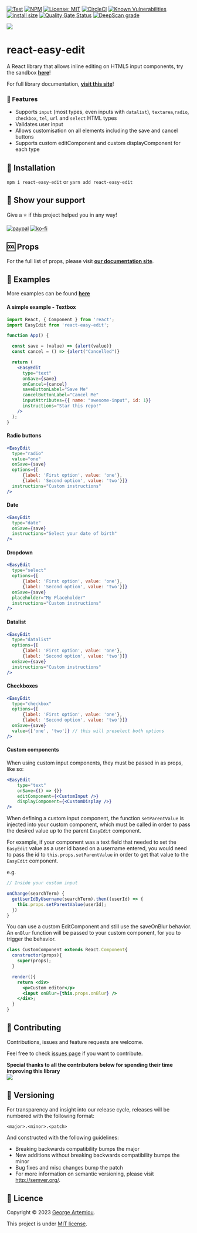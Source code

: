 [![Test](https://img.shields.io/npm/v/react-easy-edit.svg?style=flat)](https://www.npmjs.com/package/react-easy-edit)
[![NPM](https://img.shields.io/npm/dm/react-easy-edit.svg)](https://www.npmjs.com/package/react-easy-edit)
[![License: MIT](https://img.shields.io/badge/License-MIT-yellow.svg)](https://opensource.org/licenses/MIT)
[![CircleCI](https://dl.circleci.com/status-badge/img/gh/giorgosart/react-easy-edit/tree/master.svg?style=svg)](https://dl.circleci.com/status-badge/redirect/gh/giorgosart/react-easy-edit/tree/master) [![Known Vulnerabilities](https://snyk.io/test/github/giorgosart/react-easy-edit/badge.svg?targetFile=package.json)](https://snyk.io/test/github/giorgosart/react-easy-edit?targetFile=package.json)
[![install size](https://packagephobia.now.sh/badge?p=react-easy-edit@latest)](https://packagephobia.now.sh/result?p=react-easy-edit@latest)
[![Quality Gate Status](https://sonarcloud.io/api/project_badges/measure?project=giorgosart_react-easy-edit&metric=alert_status)](https://sonarcloud.io/summary/new_code?id=giorgosart_react-easy-edit)
[![DeepScan grade](https://deepscan.io/api/teams/6030/projects/7886/branches/87202/badge/grade.svg)](https://deepscan.io/dashboard#view=project&tid=6030&pid=7886&bid=87202)

![](https://i.imgur.com/vwqcqeD.gif)

# react-easy-edit
A React library that allows inline editing on HTML5 input components, try the sandbox **[here](https://codesandbox.io/s/react-easy-edit-sandbox-2y97j)**!

For full library documentation, **[visit this site](https://giorgosart.gitbook.io/react-easy-edit/)**!

### :pencil: Features
- Supports `input` (most types, even inputs with `datalist`), `textarea`,`radio`, `checkbox`, `tel`, `url` and `select` HTML types
- Validates user input
- Allows customisation on all elements including the save and cancel buttons
- Supports custom editComponent and custom displayComponent for each type

## :rocket: Installation
```npm i react-easy-edit``` or ```yarn add react-easy-edit```

## :pray: Show your support
Give a :star: if this project helped you in any way!

[![paypal](https://www.paypalobjects.com/en_GB/i/btn/btn_donate_LG.gif)](https://www.paypal.com/cgi-bin/webscr?cmd=_donations&business=TUJKB5DPLHA3N&currency_code=GBP&source=url)
[![ko-fi](https://www.ko-fi.com/img/githubbutton_sm.svg)](https://ko-fi.com/Y8Y611NE2)

## :cool: Props
For the full list of props, please visit **[our documentation site](https://giorgosart.gitbook.io/react-easy-edit/props)**.

## :page_facing_up: Examples
More examples can be found **[here](https://giorgosart.gitbook.io/react-easy-edit/examples)**
#### A simple example - Textbox
```jsx
import React, { Component } from 'react';
import EasyEdit from 'react-easy-edit';

function App() {

  const save = (value) => {alert(value)}
  const cancel = () => {alert("Cancelled")}

  return (
    <EasyEdit
      type="text"
      onSave={save}
      onCancel={cancel}
      saveButtonLabel="Save Me"
      cancelButtonLabel="Cancel Me"
      inputAttributes={{ name: "awesome-input", id: 1}}
      instructions="Star this repo!"
    />
  );
}
```

#### Radio buttons
```jsx
<EasyEdit
  type="radio"
  value="one"
  onSave={save}
  options={[
      {label: 'First option', value: 'one'},
      {label: 'Second option', value: 'two'}]}
  instructions="Custom instructions"
/>
```

#### Date
```jsx
<EasyEdit
  type="date"
  onSave={save}
  instructions="Select your date of birth"
/>
```

#### Dropdown
```jsx
<EasyEdit
  type="select"
  options={[
      {label: 'First option', value: 'one'},
      {label: 'Second option', value: 'two'}]}
  onSave={save}
  placeholder="My Placeholder"
  instructions="Custom instructions"
/>
```

#### Datalist
```jsx
<EasyEdit
  type="datalist"
  options={[
      {label: 'First option', value: 'one'},
      {label: 'Second option', value: 'two'}]}
  onSave={save}
  instructions="Custom instructions"
/>
```

#### Checkboxes
```jsx
<EasyEdit
  type="checkbox"
  options={[
      {label: 'First option', value: 'one'},
      {label: 'Second option', value: 'two'}]}
  onSave={save}
  value={['one', 'two']} // this will preselect both options
/>
```

#### Custom components

When using custom input components, they must be passed in as props, like so:
```jsx
<EasyEdit
    type="text"
    onSave={() => {}}
    editComponent={<CustomInput />}
    displayComponent={<CustomDisplay />}
/>
```

When defining a custom input component, the function ```setParentValue``` is injected into your custom component, which must be called in order to pass the desired value up to the parent ```EasyEdit``` component.

For example, if your component was a text field that needed to set the ```EasyEdit``` value as a user id based on a username entered, you would need to pass the id to ```this.props.setParentValue``` in order to get that value to the ```EasyEdit``` component.

e.g.
```jsx
// Inside your custom input

onChange(searchTerm) {
  getUserIdByUsername(searchTerm).then((userId) => {
    this.props.setParentValue(userId);
  })
}
```

You can use a custom EditComponent and still use the saveOnBlur behavior. An ```onBlur``` function will be passed to your custom component, for you to trigger the behavior.

```jsx
class CustomComponent extends React.Component{
  constructor(props){
    super(props);
  }

  render(){
    return <div>
      <p>Custom editor</p>
      <input onBlur={this.props.onBlur} />
    </div>;
  }
}
```

## :handshake: Contributing
Contributions, issues and feature requests are welcome.

Feel free to check [issues page](https://github.com/giorgosart/react-easy-edit/issues) if you want to contribute.

**Special thanks to all the contributors below for spending their time improving this library**
<br>
<a href="https://github.com/giorgosart/react-easy-edit/graphs/contributors">
  <img src="https://contrib.rocks/image?repo=giorgosart/react-easy-edit" />
</a>

## :1234: Versioning
For transparency and insight into our release cycle, releases will be numbered with the following format:

```<major>.<minor>.<patch>```

And constructed with the following guidelines:

- Breaking backwards compatibility bumps the major
- New additions without breaking backwards compatibility bumps the minor
- Bug fixes and misc changes bump the patch
- For more information on semantic versioning, please visit http://semver.org/.

## :scroll: Licence
Copyright © 2023 [George Artemiou](https://github.com/giorgosart).

This project is under [MIT license](https://github.com/giorgosart/react-easy-edit/blob/master/LICENSE).
